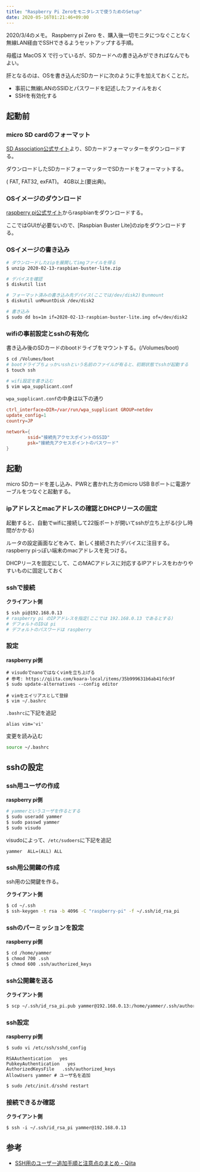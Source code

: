 ```yaml
---
title: "Raspberry Pi Zeroをモニタレスで使うためのSetup"
date: 2020-05-16T01:21:46+09:00
---
```


2020/3/4のメモ。
Raspberry pi Zero を、購入後一切モニタにつなぐことなく無線LAN経由でSSHできるようセットアップする手順。

母艦は MacOS X で行っているが、SDカードへの書き込みができればなんでもよい。

肝となるのは、OSを書き込んだSDカードに次のように手を加えておくことだ。

- 事前に無線LANのSSIDとパスワードを記述したファイルをおく
- SSHを有効化する

## 起動前

### micro SD cardのフォーマット

[SD Association公式サイト](https://www.sdcard.org/jp/downloads/formatter_4/)より、SDカードフォーマッターをダウンロードする。

ダウンロードしたSDカードフォーマッターでSDカードをフォーマットする。

( FAT, FAT32, exFAT)。 4GB以上(要出典)。

### OSイメージのダウンロード

[raspberry pi公式サイト](https://www.raspberrypi.org/downloads/raspbian/)からraspbianをダウンロードする。

ここではGUIが必要ないので、[Raspbian Buster Lite]のzipをダウンロードする。

### OSイメージの書き込み

```sh
# ダウンロードしたzipを展開してimgファイルを得る
$ unzip 2020-02-13-raspbian-buster-lite.zip

# デバイスを確認
$ diskutil list

# フォーマット済みの書き込み先デバイス(ここでは/dev/disk2)をunmount
$ diskutil unMountDisk /dev/disk2

# 書き込み
$ sudo dd bs=1m if=2020-02-13-raspbian-buster-lite.img of=/dev/disk2
```

### wifiの事前設定とsshの有効化

書き込み後のSDカードのbootドライブをマウントする。(/Volumes/boot)

```sh
$ cd /Volumes/boot
# bootドライブちょっかいsshという名前のファイルが有ると、初期状態でsshが起動する
$ touch ssh

# wifi設定を書き込む
$ vim wpa_supplicant.conf
```

`wpa_supplicant.conf`の中身は以下の通り

```wpa_supplicant.conf
ctrl_interface=DIR=/var/run/wpa_supplicant GROUP=netdev
update_config=1
country=JP

network={
        ssid="接続先アクセスポイントのSSID"
        psk="接続先アクセスポイントのパスワード"
}
```

## 起動

micro SDカードを差し込み、PWRと書かれた方のmicro USB Bポートに電源ケーブルをつなぐと起動する。

### ipアドレスとmacアドレスの確認とDHCPリースの固定

起動すると、自動でwifiに接続して22版ポートが開いてsshが立ち上がる(少し時間がかかる)

ルータの設定画面などをみて、新しく接続されたデバイスに注目する。raspberry piっぽい端末のmacアドレスを見つける。

DHCPリースを固定にして、このMACアドレスに対応するIPアドレスをわかりやすいものに固定しておく

### sshで接続

__クライアント側__

```sh
$ ssh pi@192.168.0.13
# raspberry pi のIPアドレスを指定(ここでは 192.168.0.13 であるとする)
# デフォルトのIDは pi
# デフォルトのパスワードは raspberry
```

### 設定

__raspberry pi側__

```
# visudoでnanoではなくvimを立ち上げる
# 参考: https://qiita.com/koara-local/items/35b999631b6ab41fdc9f
$ sudo update-alternatives --config editor

# vimをエイリアスとして登録
$ vim ~/.bashrc
```

`.bashrc`に下記を追記

```.bashrc
alias vim='vi'
```

変更を読み込む

```sh
source ~/.bashrc
```

## sshの設定

### ssh用ユーザの作成

__raspberry pi側__

```sh
# yammerというユーザを作るとする
$ sudo useradd yammer
$ sudo passwd yammer
$ sudo visudo
```

visudoによって、`/etc/sudoers`に下記を追記

```/etc/sudoers
yammer  ALL=(ALL) ALL
```
 
### ssh用公開鍵の作成

ssh用の公開鍵を作る。

__クライアント側__

```sh
$ cd ~/.ssh
$ ssh-keygen -t rsa -b 4096 -C "raspberry-pi" -f ~/.ssh/id_rsa_pi
```

### sshのパーミッションを設定

__raspberry pi側__

```sh
$ cd /home/yammer
$ chmod 700 .ssh
$ chmod 600 .ssh/authorized_keys
```

### ssh公開鍵を送る

__クライアント側__

```sh
$ scp ~/.ssh/id_rsa_pi.pub yammer@192.168.0.13:/home/yammer/.ssh/authorized_keys
```

### ssh設定

__raspberry pi側__

```sh
$ sudo vi /etc/ssh/sshd_config
```

```/etc/ssh/sshd_config
RSAAuthentication   yes
PubkeyAuthentication   yes
AuthorizedKeysFile   .ssh/authorized_keys
AllowUsers yammer # ユーザ名を追加
```

```sh
$ sudo /etc/init.d/sshd restart
```

### 接続できるか確認

__クライアント側__

```
$ ssh -i ~/.ssh/id_rsa_pi yammer@192.168.0.13
```

## 参考

- [SSH用のユーザー追加手順と注意点のまとめ - Qiita](https://qiita.com/tattn/items/a03cbf7c185d7efa6769)


